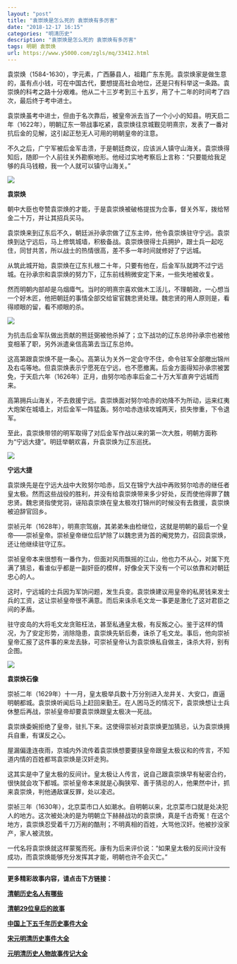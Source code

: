 ```yaml
---
layout: "post"
title: "袁崇焕是怎么死的 袁崇焕有多厉害"
date: "2018-12-17 16:15"
categories: "明清历史"
description: "袁崇焕是怎么死的 袁崇焕有多厉害"
tags: 明朝 袁崇焕
url: https://www.y5000.com/zgls/mq/33412.html
---
```






袁崇焕（1584-1630），字元素，广西藤县人，祖籍广东东莞。袁崇焕家是做生意的，虽有点小钱，可在中国古代，要想提高社会地位，还是只有科举这一条路。袁崇焕的科考之路十分艰难。他从二十三岁考到三十五岁，用了十二年的时间考了四次，最后终于考中进士。

袁崇焕虽考中进士，但由于名次靠后，被皇帝派去当了一个小小的知县。明天启二年（1622年），明朝辽东一带战事吃紧，袁崇焕往京城觐见明熹宗，发表了一番对抗后金的见解，这引起正愁无人可用的明朝皇帝的注意。

不久之后，广宁军被后金军击溃，于是朝廷商议，应该派人镇守山海关。袁崇焕得知后，随即一个人前往关外勘察地形。他经过实地考察后上言称：“只要能给我足够的兵马钱粮，我一个人就可以镇守山海关。”

![](https://img.y5000.com/uploads/allimg/180920/14-1P920132U5258.jpg)

**袁崇焕**

朝中大臣也夸赞袁崇焕的才能，于是袁崇焕被破格提拔为佥事，督关外军，拨给帑金二十万，并让其招兵买马。

袁崇焕来到辽东后不久，朝廷派孙承宗做了辽东主帅，他令袁崇焕驻守宁远。袁崇焕到达宁远后，马上修筑城墙，积极备战。袁崇焕很得士兵拥护，跟士兵一起吃住，同甘共苦，所以战士的热情很高，差不多一年时间就修好了宁远城。

从筑此城开始，袁崇焕在辽东扎根二十年，只要有他在，后金军队就跨不过宁远城。在孙承宗和袁崇焕的努力下，辽东前线稍微安定下来，一些失地被收复。

然而明朝内部却是乌烟瘴气。当时的明熹宗喜欢做木工活儿，不理朝政，一心想当一个好木匠，他把朝廷的事情全部交给宦官魏忠贤处理。魏忠贤的用人原则是，看得顺眼的留，看不顺眼的杀。

![](https://img.y5000.com/uploads/allimg/180920/14-1P92013291O08.jpg)

为抗击后金军队做出贡献的熊廷弼被他杀掉了；立下战功的辽东总帅孙承宗也被他变相革了职，另外派遣亲信高第去当辽东总帅。

这高第跟袁崇焕不是一条心。高第认为关外一定会守不住，命令驻军全部撤出锦州及右屯等地。但袁崇焕表示宁愿死在宁远，也不愿撤离。后金方面得知孙承宗被罢免，于天启六年（1626年）正月，由努尔哈赤率后金二十万大军直奔宁远城而来。

高第拥兵山海关，不去救援宁远。袁崇焕面对努尔哈赤的劝降不为所动，运来红夷大炮架在城墙上，对后金军一阵猛轰。努尔哈赤连续攻城两天，损失惨重，下令退军。

至此，袁崇焕带领的明军取得了对后金军作战以来的第一次大胜，明朝方面称为“宁远大捷”。明廷举朝欢喜，升袁崇焕为辽东巡抚。

![](https://img.y5000.com/uploads/allimg/180920/14-1P920132930339.jpg)

**宁远大捷**

袁崇焕先是在宁远大战中大败努尔哈赤，后又在锦宁大战中再败努尔哈赤的继任者皇太极。然而这些战役的胜利，并没有给袁崇焕带来多少好处，反而使他得罪了魏忠贤。魏忠贤指使党羽，诬陷袁崇焕在皇太极攻打锦州的时候没有去救援，袁崇焕被迫辞官回乡。

崇祯元年（1628年），明熹宗驾崩，其弟弟朱由检继位，这就是明朝的最后一个皇帝——崇祯皇帝。崇祯皇帝继位后铲除了以魏忠贤为首的阉党势力，召回袁崇焕，还让他继续驻守辽东。

崇祯皇帝本来很想有一番作为，但面对风雨飘摇的江山，他也力不从心，对属下充满了猜忌，看谁似乎都是一副奸臣的模样，好像全天下没有一个可以依靠和对朝廷忠心的人。

这时，宁远城的士兵因为军饷问题，发生兵变。袁崇焕建议用皇帝的私房钱来发士兵的工资，这让崇祯皇帝很不满意。而后来诛杀毛文龙一事更是激化了这对君臣之间的矛盾。

驻守皮岛的大将毛文龙贪赃枉法，甚至私通皇太极，有反叛之心。鉴于这样的情况，为了安定形势，消除隐患，袁崇焕先斩后奏，诛杀了毛文龙。事后，他向崇祯皇帝汇报了这件事的来龙去脉，可崇祯皇帝认为袁崇焕私自做主，诛杀大将，别有企图。

![](https://img.y5000.com/uploads/allimg/180920/14-1P9201329523J.jpg)

**袁崇焕石像**

崇祯二年（1629年）十一月，皇太极举兵数十万分别进入龙井关、大安口，直逼明朝都城。袁崇焕听闻后马上赶回来勤王。在人困马乏的情况下，袁崇焕想让士兵休整后再战，崇祯皇帝却要袁崇焕跟皇太极决一死战。

袁崇焕委婉拒绝了皇帝，驻扎下来。这使得崇祯对袁崇焕更加猜忌，认为袁崇焕拥兵自重，有谋反之心。

屋漏偏逢连夜雨，京城内外流传着袁崇焕想要要挟皇帝跟皇太极议和的传言，不知道内情的百姓都骂袁崇焕是汉奸走狗。

这其实是中了皇太极的反间计。皇太极让人传言，说自己跟袁崇焕早有秘密合约，很快就会攻下都城。崇祯皇帝本来就是心胸狭窄、善于猜忌的人，他果然中计，抓来袁崇焕，判他通敌谋反罪，处以凌迟。

崇祯三年（1630年），北京菜市口人如潮水。自明朝以来，北京菜市口就是处决犯人的地方。这次被处决的是为明朝立下赫赫战功的袁崇焕，真是千古奇冤！在这个地方，袁崇焕忍受着千刀万剐的酷刑；不明真相的百姓，大骂他汉奸。他被抄没家产，家人被流放。

一代名将袁崇焕就这样蒙冤而死。康有为后来评价说：“如果皇太极的反间计没有成功，而袁崇焕能够充分发挥其才能，明朝也许不会灭亡。”

* * *

**更多精彩故事内容，请点击下方链接：**

[**清朝历史名人有哪些**](https://www.y5000.com/zgls/mrzj/25401.html)

[**清朝29位皇后的故事**](https://www.y5000.com/zgls/mq/25183.html)

[**中国上下五千年历史事件大全**](https://www.y5000.com/zgls/26376.html)

[**宋元明清历史事件大全**](https://www.y5000.com/zgls/mq/26385.html)

[**元明清历史人物故事传记大全**](https://www.y5000.com/zgls/mq/21889.html)

